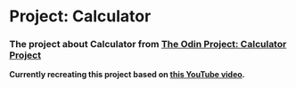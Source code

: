 # Project: Calculator
### The project about Calculator from <a href="https://www.theodinproject.com/lessons/foundations-calculator">The Odin Project: Calculator Project</a>
<strong>Currently recreating this project based on <a href="https://www.youtube.com/watch?v=2L30sFBxUyw&t=163s&ab_channel=CodingWithRob">this YouTube video</a>.</strong>
